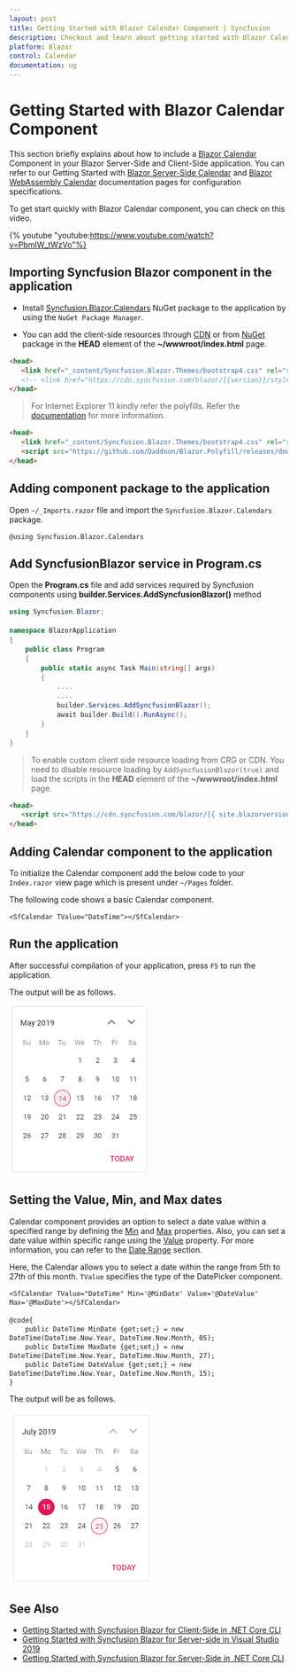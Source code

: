 ```yaml
---
layout: post
title: Getting Started with Blazor Calendar Component | Syncfusion
description: Checkout and learn about getting started with Blazor Calendar component of Syncfusion, and more details.
platform: Blazor
control: Calendar
documentation: ug
---
```


# Getting Started with Blazor Calendar Component

This section briefly explains about how to include a [Blazor Calendar](https://www.syncfusion.com/blazor-components/blazor-calendar) Component in your Blazor Server-Side and Client-Side application. You can refer to our Getting Started with [Blazor Server-Side Calendar](../getting-started/blazor-server-side-visual-studio-2019/) and [Blazor WebAssembly Calendar](../getting-started/blazor-webassembly-visual-studio-2019/) documentation pages for configuration specifications.

To get start quickly with Blazor Calendar component, you can check on this video.

{% youtube
"youtube:https://www.youtube.com/watch?v=PbmIW_tWzVo"%}

## Importing Syncfusion Blazor component in the application

* Install [Syncfusion.Blazor.Calendars](https://www.nuget.org/packages/Syncfusion.Blazor.Calendars) NuGet package to the application by using the `NuGet Package Manager`.

* You can add the client-side resources through [CDN](https://blazor.syncfusion.com/documentation/appearance/themes#cdn-reference) or from [NuGet](https://blazor.syncfusion.com/documentation/appearance/themes#static-web-assets) package in the  **HEAD** element of the **~/wwwroot/index.html** page.

 ```html
<head>
    <link href="_content/Syncfusion.Blazor.Themes/bootstrap4.css" rel="stylesheet" />
    <!-- <link href="https://cdn.syncfusion.com/blazor/{{version}}/styles/{{theme}}.css" rel="stylesheet" /> -->
</head>
```

> For Internet Explorer 11 kindly refer the polyfills. Refer the [documentation](https://ej2.syncfusion.com/blazor/documentation/common/how-to/render-blazor-server-app-in-ie/) for more information.

 ```html
<head>
    <link href="_content/Syncfusion.Blazor.Themes/bootstrap4.css" rel="stylesheet" />
    <script src="https://github.com/Daddoon/Blazor.Polyfill/releases/download/3.0.1/blazor.polyfill.min.js"></script>
</head>
```

## Adding component package to the application

Open `~/_Imports.razor` file and import the `Syncfusion.Blazor.Calendars` package.

```cshtml
@using Syncfusion.Blazor.Calendars
```

## Add SyncfusionBlazor service in Program.cs

Open the **Program.cs** file and add services required by Syncfusion components using  **builder.Services.AddSyncfusionBlazor()** method

```csharp
using Syncfusion.Blazor;

namespace BlazorApplication
{
    public class Program
    {
        public static async Task Main(string[] args)
        {
            ....
            ....
            builder.Services.AddSyncfusionBlazor();
            await builder.Build().RunAsync();
        }
    }
}
```

> To enable custom client side resource loading from CRG or CDN. You need to disable resource loading by `AddSyncfusionBlazor(true)` and load the scripts in the **HEAD** element of the **~/wwwroot/index.html** page.

 ```html
<head>
    <script src="https://cdn.syncfusion.com/blazor/{{ site.blazorversion }}/syncfusion-blazor.min.js"></script>
</head>
```

## Adding Calendar component to the application

To initialize the Calendar component add the below code to your `Index.razor` view page which is present under `~/Pages` folder.

The following code shows a basic Calendar component.

```cshtml
<SfCalendar TValue="DateTime"></SfCalendar>
```

## Run the application

After successful compilation of your application, press `F5` to run the application.

The output will be as follows.

![Blazor Calendar Component](./images/blazor-calendar-component.png)

## Setting the Value, Min, and Max dates

Calendar component provides an option to select a date value within a specified range by defining the [Min](https://help.syncfusion.com/cr/blazor/Syncfusion.Blazor.Calendars.SfCalendar-1.html) and [Max](https://help.syncfusion.com/cr/blazor/Syncfusion.Blazor.Calendars.SfCalendar-1.html) properties. Also, you can set a date value within specific range using the [Value](https://help.syncfusion.com/cr/blazor/Syncfusion.Blazor.Calendars.SfCalendar-1.html) property. For more information, you can refer to the [Date Range](./date-range) section.

Here, the Calendar allows you to select a date within the range from 5th to 27th of this month. `TValue` specifies the type of the DatePicker component.

```cshtml
<SfCalendar TValue="DateTime" Min='@MinDate' Value='@DateValue' Max='@MaxDate'></SfCalendar>

@code{
    public DateTime MinDate {get;set;} = new DateTime(DateTime.Now.Year, DateTime.Now.Month, 05);
    public DateTime MaxDate {get;set;} = new DateTime(DateTime.Now.Year, DateTime.Now.Month, 27);
    public DateTime DateValue {get;set;} = new DateTime(DateTime.Now.Year, DateTime.Now.Month, 15);
}
```

The output will be as follows.

![Selection in Blazor Calendar Component](./images/blazor-calendar-selection.png)

## See Also

* [Getting Started with Syncfusion Blazor for Client-Side in .NET Core CLI](../getting-started/blazor-webassembly-dotnet-cli/)
* [Getting Started with Syncfusion Blazor for Server-side in Visual Studio 2019](../getting-started/blazor-server-side-visual-studio-2019/)
* [Getting Started with Syncfusion Blazor for Server-Side in .NET Core CLI](../getting-started/blazor-server-side-dotnet-cli/)